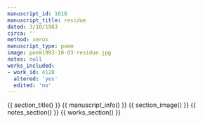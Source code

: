 ```yaml
---
manuscript_id: 1018
manuscript_title: residue
dated: 3/10/1983
circa: ''
method: xerox
manuscript_type: poem
image: poem1983-10-03-residue.jpg
notes: null
works_included:
- work_id: 4128
  altered: 'yes'
  edited: 'no'
---
```


{{ section_title() }}
{{ manuscript_info() }}
{{ section_image() }}
{{ notes_section() }}
{{ works_section() }}
